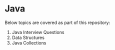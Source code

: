 
# Java 

Below topics are covered as part of this repository:
1. Java Interview Questions
2. Data Structures
3. Java Collections
